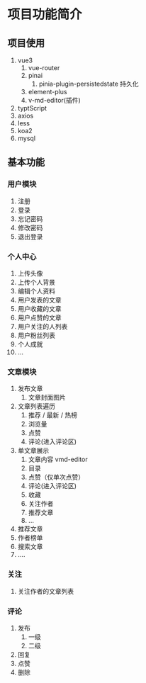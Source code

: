 # 项目功能简介

## 项目使用

1. vue3
   1. vue-router
   2. pinai
      1. pinia-plugin-persistedstate 持久化
   3. element-plus
   4. v-md-editor(插件)
2. typtScript
3. axios
4. less
5. koa2
6. mysql

## 基本功能

### 用户模块

1. 注册
2. 登录
3. 忘记密码
4. 修改密码
5. 退出登录

### 个人中心

1. 上传头像
2. 上传个人背景
3. 编辑个人资料
4. 用户发表的文章
5. 用户收藏的文章
6. 用户点赞的文章
7. 用户关注的人列表
8. 用户粉丝列表
9. 个人成就
10. ...

### 文章模块

1. 发布文章
   1. 文章封面图片
2. 文章列表遍历
   1. 推荐 / 最新 / 热榜
   2. 浏览量
   3. 点赞
   4. 评论(进入评论区)
3. 单文章展示
   1. 文章内容 vmd-editor
   2. 目录
   3. 点赞（仅单次点赞）
   4. 评论(进入评论区)
   5. 收藏 
   6. 关注作者
   7. 推荐文章
   8. ...
4. 推荐文章
5. 作者榜单
6. 搜索文章
7. ....

### 关注

1. 关注作者的文章列表

### 评论

1. 发布
   1. 一级
   2. 二级
2. 回复
3. 点赞
4. 删除





